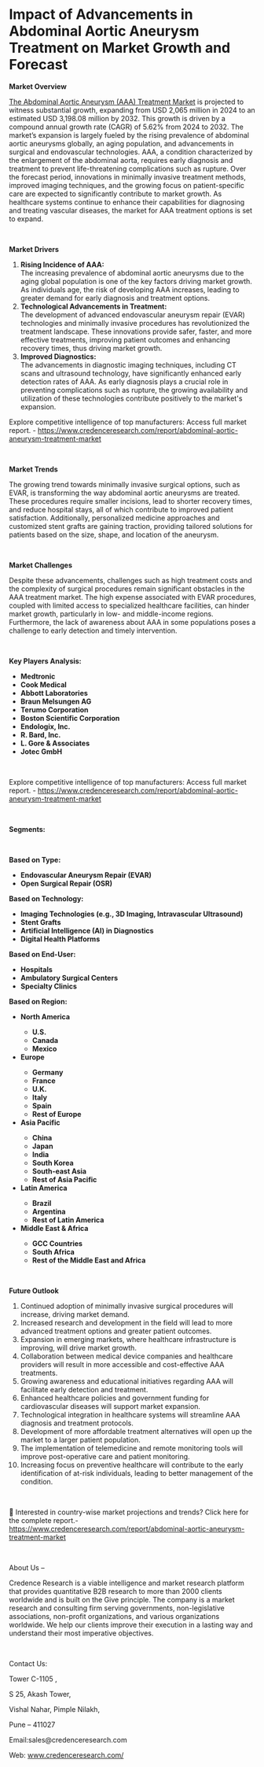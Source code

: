 # Impact of Advancements in Abdominal Aortic Aneurysm Treatment on Market Growth and Forecast


<p><strong>Market Overview</strong></p>
<p><a href="https://www.credenceresearch.com/report/abdominal-aortic-aneurysm-treatment-market">The Abdominal Aortic Aneurysm (AAA) Treatment Market</a> is projected to witness substantial growth, expanding from USD 2,065 million in 2024 to an estimated USD 3,198.08 million by 2032. This growth is driven by a compound annual growth rate (CAGR) of 5.62% from 2024 to 2032. The market&rsquo;s expansion is largely fueled by the rising prevalence of abdominal aortic aneurysms globally, an aging population, and advancements in surgical and endovascular technologies. AAA, a condition characterized by the enlargement of the abdominal aorta, requires early diagnosis and treatment to prevent life-threatening complications such as rupture. Over the forecast period, innovations in minimally invasive treatment methods, improved imaging techniques, and the growing focus on patient-specific care are expected to significantly contribute to market growth. As healthcare systems continue to enhance their capabilities for diagnosing and treating vascular diseases, the market for AAA treatment options is set to expand.</p>
<p><strong>&nbsp;</strong></p>
<p><strong>Market Drivers</strong></p>
<ol>
<li><strong>Rising Incidence of AAA:</strong><br /> The increasing prevalence of abdominal aortic aneurysms due to the aging global population is one of the key factors driving market growth. As individuals age, the risk of developing AAA increases, leading to greater demand for early diagnosis and treatment options.</li>
<li><strong>Technological Advancements in Treatment:</strong><br /> The development of advanced endovascular aneurysm repair (EVAR) technologies and minimally invasive procedures has revolutionized the treatment landscape. These innovations provide safer, faster, and more effective treatments, improving patient outcomes and enhancing recovery times, thus driving market growth.</li>
<li><strong>Improved Diagnostics:</strong><br /> The advancements in diagnostic imaging techniques, including CT scans and ultrasound technology, have significantly enhanced early detection rates of AAA. As early diagnosis plays a crucial role in preventing complications such as rupture, the growing availability and utilization of these technologies contribute positively to the market's expansion.</li>
</ol>
<p>Explore competitive intelligence of top manufacturers: Access full market report. - <a href="https://www.credenceresearch.com/report/abdominal-aortic-aneurysm-treatment-market">https://www.credenceresearch.com/report/abdominal-aortic-aneurysm-treatment-market</a></p>
<p><strong>&nbsp;</strong></p>
<p><strong>Market Trends</strong></p>
<p>The growing trend towards minimally invasive surgical options, such as EVAR, is transforming the way abdominal aortic aneurysms are treated. These procedures require smaller incisions, lead to shorter recovery times, and reduce hospital stays, all of which contribute to improved patient satisfaction. Additionally, personalized medicine approaches and customized stent grafts are gaining traction, providing tailored solutions for patients based on the size, shape, and location of the aneurysm.</p>
<p><strong>&nbsp;</strong></p>
<p><strong>Market Challenges</strong></p>
<p>Despite these advancements, challenges such as high treatment costs and the complexity of surgical procedures remain significant obstacles in the AAA treatment market. The high expense associated with EVAR procedures, coupled with limited access to specialized healthcare facilities, can hinder market growth, particularly in low- and middle-income regions. Furthermore, the lack of awareness about AAA in some populations poses a challenge to early detection and timely intervention.</p>
<p><strong>&nbsp;</strong></p>
<p><strong>Key Players Analysis:</strong></p>
<ul>
<li><strong>Medtronic</strong></li>
<li><strong>Cook Medical</strong></li>
<li><strong>Abbott Laboratories</strong></li>
<li><strong>Braun Melsungen AG</strong></li>
<li><strong>Terumo Corporation</strong></li>
<li><strong>Boston Scientific Corporation</strong></li>
<li><strong>Endologix, Inc.</strong></li>
<li><strong>R. Bard, Inc.</strong></li>
<li><strong>L. Gore &amp; Associates</strong></li>
<li><strong>Jotec GmbH</strong></li>
</ul>
<p><strong>&nbsp;</strong></p>
<p>Explore competitive intelligence of top manufacturers: Access full market report. - <a href="https://www.credenceresearch.com/report/abdominal-aortic-aneurysm-treatment-market">https://www.credenceresearch.com/report/abdominal-aortic-aneurysm-treatment-market</a></p>
<p><strong>&nbsp;</strong></p>
<p><strong>Segments:</strong></p>
<p><strong>&nbsp;</strong></p>
<p><strong>Based on Type:</strong></p>
<ul>
<li><strong>Endovascular Aneurysm Repair (EVAR)</strong></li>
<li><strong>Open Surgical Repair (OSR)</strong></li>
</ul>
<p><strong>Based on Technology:</strong></p>
<ul>
<li><strong>Imaging Technologies (e.g., 3D Imaging, Intravascular Ultrasound)</strong></li>
<li><strong>Stent Grafts</strong></li>
<li><strong>Artificial Intelligence (AI) in Diagnostics</strong></li>
<li><strong>Digital Health Platforms</strong></li>
</ul>
<p><strong>Based on End-User:</strong></p>
<ul>
<li><strong>Hospitals</strong></li>
<li><strong>Ambulatory Surgical Centers</strong></li>
<li><strong>Specialty Clinics</strong></li>
</ul>
<p><strong>Based on Region:</strong></p>
<ul>
<li><strong>North America</strong></li>
<ul>
<li><strong>U.S.</strong></li>
<li><strong>Canada</strong></li>
<li><strong>Mexico</strong></li>
</ul>
<li><strong>Europe</strong></li>
<ul>
<li><strong>Germany</strong></li>
<li><strong>France</strong></li>
<li><strong>U.K.</strong></li>
<li><strong>Italy</strong></li>
<li><strong>Spain</strong></li>
<li><strong>Rest of Europe</strong></li>
</ul>
<li><strong>Asia Pacific</strong></li>
<ul>
<li><strong>China</strong></li>
<li><strong>Japan</strong></li>
<li><strong>India</strong></li>
<li><strong>South Korea</strong></li>
<li><strong>South-east Asia</strong></li>
<li><strong>Rest of Asia Pacific</strong></li>
</ul>
<li><strong>Latin America</strong></li>
<ul>
<li><strong>Brazil</strong></li>
<li><strong>Argentina</strong></li>
<li><strong>Rest of Latin America</strong></li>
</ul>
<li><strong>Middle East &amp; Africa</strong></li>
<ul>
<li><strong>GCC Countries</strong></li>
<li><strong>South Africa</strong></li>
<li><strong>Rest of the Middle East and Africa</strong></li>
</ul>
</ul>
<p><strong>&nbsp;</strong></p>
<p><strong>Future Outlook </strong></p>
<ol>
<li>Continued adoption of minimally invasive surgical procedures will increase, driving market demand.</li>
<li>Increased research and development in the field will lead to more advanced treatment options and greater patient outcomes.</li>
<li>Expansion in emerging markets, where healthcare infrastructure is improving, will drive market growth.</li>
<li>Collaboration between medical device companies and healthcare providers will result in more accessible and cost-effective AAA treatments.</li>
<li>Growing awareness and educational initiatives regarding AAA will facilitate early detection and treatment.</li>
<li>Enhanced healthcare policies and government funding for cardiovascular diseases will support market expansion.</li>
<li>Technological integration in healthcare systems will streamline AAA diagnosis and treatment protocols.</li>
<li>Development of more affordable treatment alternatives will open up the market to a larger patient population.</li>
<li>The implementation of telemedicine and remote monitoring tools will improve post-operative care and patient monitoring.</li>
<li>Increasing focus on preventive healthcare will contribute to the early identification of at-risk individuals, leading to better management of the condition.</li>
</ol>
<p><strong>&nbsp;</strong></p>
<p>📌 Interested in country-wise market projections and trends? Click here for the complete report.- <a href="https://www.credenceresearch.com/report/abdominal-aortic-aneurysm-treatment-market">https://www.credenceresearch.com/report/abdominal-aortic-aneurysm-treatment-market</a></p>
<p>&nbsp;</p>
<p>About Us &ndash;</p>
<p>Credence Research is a viable intelligence and market research platform that provides quantitative B2B research to more than 2000 clients worldwide and is built on the Give principle. The company is a market research and consulting firm serving governments, non-legislative associations, non-profit organizations, and various organizations worldwide. We help our clients improve their execution in a lasting way and understand their most imperative objectives.</p>
<p>&nbsp;</p>
<p>Contact Us:</p>
<p>Tower C-1105 ,</p>
<p>S 25, Akash Tower,</p>
<p>Vishal Nahar, Pimple Nilakh,</p>
<p>Pune &ndash; 411027</p>
<p>Email:sales@credenceresearch.com</p>
<p>Web: <a href="http://www.credenceresearch.com/">www.credenceresearch.com/</a></p>
<p><strong>&nbsp;</strong></p>
